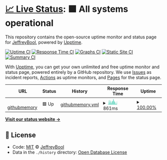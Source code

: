 # [📈 Live Status](https://upptime.githubmemory.com): <!--live status--> **🟩 All systems operational**

This repository contains the open-source uptime monitor and status page for [JeffreyBool](https://www.zhanggaoyuan.com), powered by [Upptime](https://github.com/upptime/upptime).

[![Uptime CI](https://github.com/koj-co/upptime/workflows/Uptime%20CI/badge.svg)](https://github.com/koj-co/upptime/actions?query=workflow%3A%22Uptime+CI%22)
[![Response Time CI](https://github.com/koj-co/upptime/workflows/Response%20Time%20CI/badge.svg)](https://github.com/koj-co/upptime/actions?query=workflow%3A%22Response+Time+CI%22)
[![Graphs CI](https://github.com/koj-co/upptime/workflows/Graphs%20CI/badge.svg)](https://github.com/koj-co/upptime/actions?query=workflow%3A%22Graphs+CI%22)
[![Static Site CI](https://github.com/koj-co/upptime/workflows/Static%20Site%20CI/badge.svg)](https://github.com/koj-co/upptime/actions?query=workflow%3A%22Static+Site+CI%22)
[![Summary CI](https://github.com/koj-co/upptime/workflows/Summary%20CI/badge.svg)](https://github.com/koj-co/upptime/actions?query=workflow%3A%22Summary+CI%22)

With [Upptime](https://upptime.js.org), you can get your own unlimited and free uptime monitor and status page, powered entirely by a GitHub repository. We use [Issues](https://github.com/JeffreyBool/githubmemory-upptime/issues) as incident reports, [Actions](https://github.com/JeffreyBool/githubmemory-upptime/actions) as uptime monitors, and [Pages](https://JeffreyBool.github.io/githubmemory-upptime) for the status page.

<!--start: status pages-->
<!-- This summary is generated by Upptime (https://github.com/upptime/upptime) -->
<!-- Do not edit this manually, your changes will be overwritten -->
<!-- prettier-ignore -->
| URL | Status | History | Response Time | Uptime |
| --- | ------ | ------- | ------------- | ------ |
| <img alt="" src="https://favicons.githubusercontent.com/githubmemory.com" height="13"> [githubmemory](https://githubmemory.com) | 🟩 Up | [githubmemory.yml](https://github.com/JeffreyBool/githubmemory-upptime/commits/HEAD/history/githubmemory.yml) | <details><summary><img alt="Response time graph" src="./graphs/githubmemory/response-time-week.png" height="20"> 861ms</summary><br><a href="https://upptime.githubmemory.com/history/githubmemory"><img alt="Response time 896" src="https://img.shields.io/endpoint?url=https%3A%2F%2Fraw.githubusercontent.com%2FJeffreyBool%2Fgithubmemory-upptime%2FHEAD%2Fapi%2Fgithubmemory%2Fresponse-time.json"></a><br><a href="https://upptime.githubmemory.com/history/githubmemory"><img alt="24-hour response time 1209" src="https://img.shields.io/endpoint?url=https%3A%2F%2Fraw.githubusercontent.com%2FJeffreyBool%2Fgithubmemory-upptime%2FHEAD%2Fapi%2Fgithubmemory%2Fresponse-time-day.json"></a><br><a href="https://upptime.githubmemory.com/history/githubmemory"><img alt="7-day response time 861" src="https://img.shields.io/endpoint?url=https%3A%2F%2Fraw.githubusercontent.com%2FJeffreyBool%2Fgithubmemory-upptime%2FHEAD%2Fapi%2Fgithubmemory%2Fresponse-time-week.json"></a><br><a href="https://upptime.githubmemory.com/history/githubmemory"><img alt="30-day response time 657" src="https://img.shields.io/endpoint?url=https%3A%2F%2Fraw.githubusercontent.com%2FJeffreyBool%2Fgithubmemory-upptime%2FHEAD%2Fapi%2Fgithubmemory%2Fresponse-time-month.json"></a><br><a href="https://upptime.githubmemory.com/history/githubmemory"><img alt="1-year response time 896" src="https://img.shields.io/endpoint?url=https%3A%2F%2Fraw.githubusercontent.com%2FJeffreyBool%2Fgithubmemory-upptime%2FHEAD%2Fapi%2Fgithubmemory%2Fresponse-time-year.json"></a></details> | <details><summary><a href="https://upptime.githubmemory.com/history/githubmemory">100.00%</a></summary><a href="https://upptime.githubmemory.com/history/githubmemory"><img alt="All-time uptime 99.90%" src="https://img.shields.io/endpoint?url=https%3A%2F%2Fraw.githubusercontent.com%2FJeffreyBool%2Fgithubmemory-upptime%2FHEAD%2Fapi%2Fgithubmemory%2Fuptime.json"></a><br><a href="https://upptime.githubmemory.com/history/githubmemory"><img alt="24-hour uptime 100.00%" src="https://img.shields.io/endpoint?url=https%3A%2F%2Fraw.githubusercontent.com%2FJeffreyBool%2Fgithubmemory-upptime%2FHEAD%2Fapi%2Fgithubmemory%2Fuptime-day.json"></a><br><a href="https://upptime.githubmemory.com/history/githubmemory"><img alt="7-day uptime 100.00%" src="https://img.shields.io/endpoint?url=https%3A%2F%2Fraw.githubusercontent.com%2FJeffreyBool%2Fgithubmemory-upptime%2FHEAD%2Fapi%2Fgithubmemory%2Fuptime-week.json"></a><br><a href="https://upptime.githubmemory.com/history/githubmemory"><img alt="30-day uptime 99.95%" src="https://img.shields.io/endpoint?url=https%3A%2F%2Fraw.githubusercontent.com%2FJeffreyBool%2Fgithubmemory-upptime%2FHEAD%2Fapi%2Fgithubmemory%2Fuptime-month.json"></a><br><a href="https://upptime.githubmemory.com/history/githubmemory"><img alt="1-year uptime 99.90%" src="https://img.shields.io/endpoint?url=https%3A%2F%2Fraw.githubusercontent.com%2FJeffreyBool%2Fgithubmemory-upptime%2FHEAD%2Fapi%2Fgithubmemory%2Fuptime-year.json"></a></details>

<!--end: status pages-->

[**Visit our status website →**](https://upptime.githubmemory.com)

## 📄 License

- Code: [MIT](./LICENSE) © [JeffreyBool](https://www.zhanggaoyuan.com)
- Data in the `./history` directory: [Open Database License](https://opendatacommons.org/licenses/odbl/1-0/)
